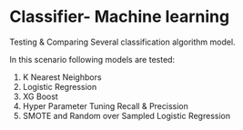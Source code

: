 # Classifier- Machine learning

Testing & Comparing Several classification algorithm model.

In this scenario following models are tested:
1. K Nearest Neighbors
2. Logistic Regression
3. XG Boost
4. Hyper Parameter Tuning Recall & Precission
5. SMOTE and Random over Sampled Logistic Regression
